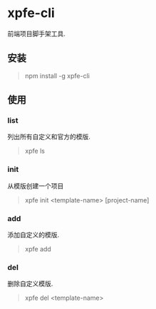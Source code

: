 # xpfe-cli
前端项目脚手架工具.

## 安装

> npm install -g xpfe-cli

## 使用

### list

列出所有自定义和官方的模版.

> xpfe ls

### init

从模版创建一个项目

> xpfe init \<template-name\> [project-name]

### add

添加自定义的模版.

> xpfe add

### del

删除自定义模版.

> xpfe del \<template-name\>
